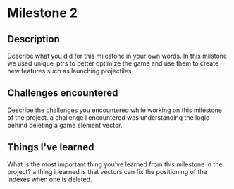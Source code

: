 # Milestone 2

## Description
Describe what you did for this milestone in your own words.
In this milstone we used unique_ptrs to better optimize the game and use them to create new features
such as launching projectiles

## Challenges encountered
Describe the challenges you encountered while working on this milestone of the project.
a challenge i encountered was understanding the logic behind deleting a game element vector.

## Things I've learned
What is the most important thing you've learned from this milestone in the project?
a thing i learned is that vectors can fix the positioning of the indexes when one is deleted. 

